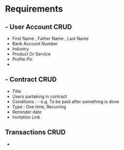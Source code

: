 # Requirements
## - User Account CRUD
   - First Name , Father Name , Last Name
   - Bank Account Number
   - Industry
   - Product Or Service
   - Profile Pic 
   - 
## - Contract CRUD
   - Title 
   - Users partaking in contract
   - Conditions : - e.g. To be paid after something is done
   - Type : One time, Recurring
   - Reminder date
   - Invitation Link
## Transactions CRUD
   -  